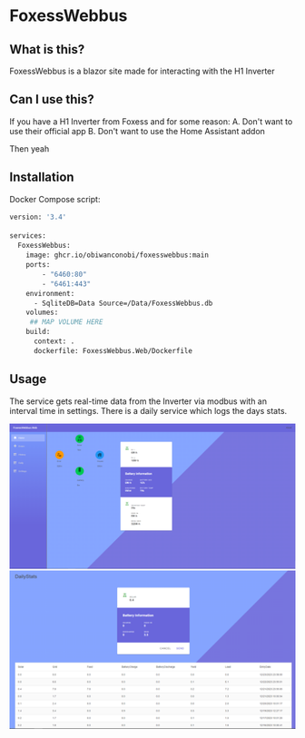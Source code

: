 # FoxessWebbus

## What is this?

FoxessWebbus is a blazor site made for interacting with the H1 Inverter

## Can I use this?
If you have a H1 Inverter from Foxess and for some reason:
A. Don't want to use their official app
B. Don't want to use the Home Assistant addon

Then yeah

## Installation

Docker Compose script:

```bash
version: '3.4'

services:
  FoxessWebbus:
    image: ghcr.io/obiwanconobi/foxesswebbus:main
    ports:
        - "6460:80"
        - "6461:443"
    environment:
      - SqliteDB=Data Source=/Data/FoxessWebbus.db
    volumes:
     ## MAP VOLUME HERE
    build:
      context: .
      dockerfile: FoxessWebbus.Web/Dockerfile

```

## Usage

The service gets real-time data from the Inverter via modbus with an interval time in settings.
There is a daily service which logs the days stats.

![Home Page](https://raw.githubusercontent.com/obiwanconobi/obiwanconobi/main/Home.PNG)
![Daily Stats](https://raw.githubusercontent.com/obiwanconobi/obiwanconobi/main/Daily.PNG)

